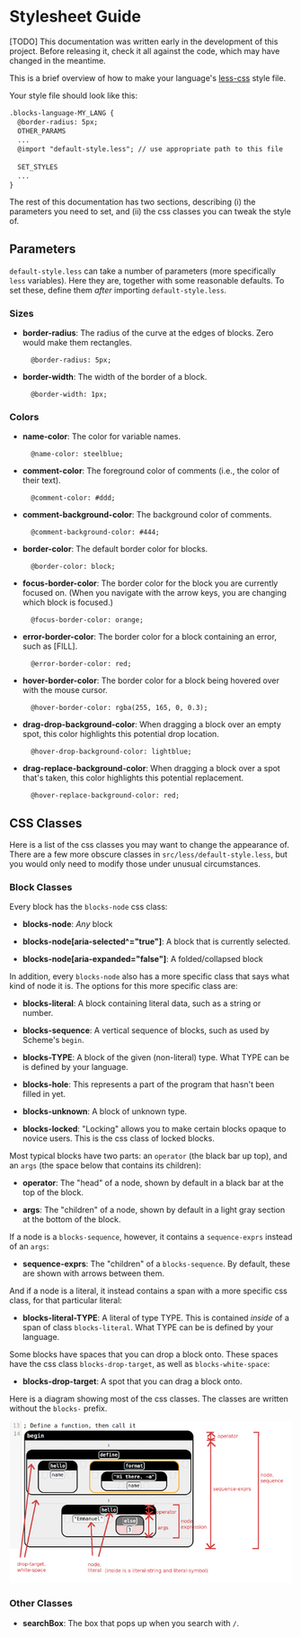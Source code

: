 # Stylesheet Guide

[TODO] This documentation was written early in the development of this
project. Before releasing it, check it all against the code, which may
have changed in the meantime.

This is a brief overview of how to make your language's
[less-css](http://lesscss.org/) style file.

Your style file should look like this:

    .blocks-language-MY_LANG {
      @border-radius: 5px;
      OTHER_PARAMS
      ...
      @import "default-style.less"; // use appropriate path to this file

      SET_STYLES
      ...
    }

The rest of this documentation has two sections, describing (i) the
parameters you need to set, and (ii) the css classes you can tweak the
style of.

## Parameters

`default-style.less` can take a number of parameters (more
specifically `less` variables). Here they are, together with some
reasonable defaults. To set these, define them _after_ importing
`default-style.less`.

### Sizes

- **border-radius**:  The radius of the curve at the edges of blocks.
    Zero would make them rectangles.
    
        @border-radius: 5px;

- **border-width**: The width of the border of a block.

        @border-width: 1px;

### Colors

- **name-color**: The color for variable names.

        @name-color: steelblue;

- **comment-color**: The foreground color of comments (i.e., the color
  of their text).
  
        @comment-color: #ddd;

- **comment-background-color**: The background color of comments.

        @comment-background-color: #444;

- **border-color**: The default border color for blocks.

        @border-color: block;

- **focus-border-color**: The border color for the block you are
  currently focused on. (When you navigate with the arrow keys, you
  are changing which block is focused.)

        @focus-border-color: orange;

- **error-border-color**: The border color for a block containing an
  error, such as [FILL].

        @error-border-color: red;

- **hover-border-color**: The border color for a block being hovered over
  with the mouse cursor.

        @hover-border-color: rgba(255, 165, 0, 0.3);

- **drag-drop-background-color**: When dragging a block over an empty
  spot, this color highlights this potential drop location.

        @hover-drop-background-color: lightblue;

- **drag-replace-background-color**: When dragging a block over a spot
    that's taken, this color highlights this potential replacement.

        @hover-replace-background-color: red;


## CSS Classes

Here is a list of the css classes you may want to change the
appearance of. There are a few more obscure classes in
`src/less/default-style.less`, but you would only need to modify
those under unusual circumstances.

### Block Classes

Every block has the `blocks-node` css class:

- **blocks-node**: _Any_ block

- **blocks-node[aria-selected^="true"]**: A block that is currently
  selected.

- **blocks-node[aria-expanded="false"]**: A folded/collapsed block

In addition, every `blocks-node` also has a more specific class that
says what kind of node it is. The options for this more specific class
are:

- **blocks-literal**: A block containing literal data, such as a
  string or number.

- **blocks-sequence**: A vertical sequence of blocks, such as used by
  Scheme's `begin`.

- **blocks-TYPE**: A block of the given (non-literal) type. What TYPE
    can be is defined by your language.

- **blocks-hole**: This represents a part of the program that hasn't
  been filled in yet.

- **blocks-unknown**: A block of unknown type.

- **blocks-locked**: "Locking" allows you to make certain blocks
    opaque to novice users. This is the css class of locked blocks.

Most typical blocks have two parts: an `operator` (the black bar up
top), and an `args` (the space below that contains its children):

- **operator**: The "head" of a node, shown by default in a black bar
  at the top of the block.

- **args**: The "children" of a node, shown by default in a light gray
  section at the bottom of the block.

If a node is a `blocks-sequence`, however, it contains a
`sequence-exprs` instead of an `args`:

- **sequence-exprs**: The "children" of a `blocks-sequence`. By
  default, these are shown with arrows between them.

And if a node is a literal, it instead contains a span with a more
specific css class, for that particular literal:

- **blocks-literal-TYPE**: A literal of type TYPE. This is contained
    _inside_ of a span of class `blocks-literal`. What TYPE can be is
    defined by your language.

Some blocks have spaces that you can drop a block onto. These spaces
have the css class `blocks-drop-target`, as well as `blocks-white-space`:

- **blocks-drop-target**: A spot that you can drag a block onto.

Here is a diagram showing most of the css classes. The classes are
written without the `blocks-` prefix.

![Overview of block css classes](blocks-classes.png)

<!--
  internal use
    .blocks-identifierList
    .blocks-editing
    .blocks-over-target
    .blocks-white-space
    .blocks-dragging
-->

### Other Classes

- **searchBox**: The box that pops up when you search with `/`.
